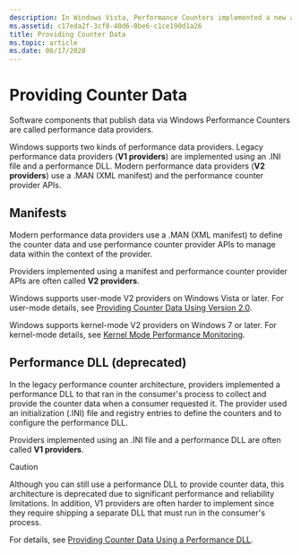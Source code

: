 ```yaml
---
description: In Windows Vista, Performance Counters implemented a new architecture (version 2.0) for providing counter data.
ms.assetid: c17eda2f-3cf8-40d6-8be6-c1ce190d1a26
title: Providing Counter Data
ms.topic: article
ms.date: 08/17/2020
---
```


# Providing Counter Data

Software components that publish data via Windows Performance Counters are called performance data providers.

Windows supports two kinds of performance data providers. Legacy performance data providers (**V1 providers**) are implemented using an .INI file and a performance DLL. Modern performance data providers (**V2 providers**) use a .MAN (XML manifest) and the performance counter provider APIs.

## Manifests

Modern performance data providers use a .MAN (XML manifest) to define the counter data and use performance counter provider APIs to manage data within the context of the provider.

Providers implemented using a manifest and performance counter provider APIs are often called **V2 providers**.

Windows supports user-mode V2 providers on Windows Vista or later. For user-mode details, see [Providing Counter Data Using Version 2.0](providing-counter-data-using-version-2-0.md).

Windows supports kernel-mode V2 providers on Windows 7 or later. For kernel-mode details, see [Kernel Mode Performance Monitoring](/windows-hardware/drivers/devtest/kernel-mode-performance-monitoring).

## Performance DLL (deprecated)

In the legacy performance counter architecture, providers implemented a performance DLL to that ran in the consumer's process to collect and provide the counter data when a consumer requested it. The provider used an initialization (.INI) file and registry entries to define the counters and to configure the performance DLL.

Providers implemented using an .INI file and a performance DLL are often called **V1 providers**.

> [!CAUTION]
> Although you can still use a performance DLL to provide counter data, this architecture is deprecated due to significant performance and reliability limitations. In addition, V1 providers are often harder to implement since they require shipping a separate DLL that must run in the consumer's process.

For details, see [Providing Counter Data Using a Performance DLL](providing-counter-data-using-a-performance-dll.md).
